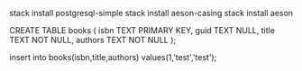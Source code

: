 stack install postgresql-simple
stack install aeson-casing
stack install aeson


CREATE TABLE books (
  isbn TEXT PRIMARY KEY,
  guid TEXT NULL,
  title TEXT NOT NULL,
  authors TEXT NOT NULL
);

insert into books(isbn,title,authors) values(1,'test','test');
